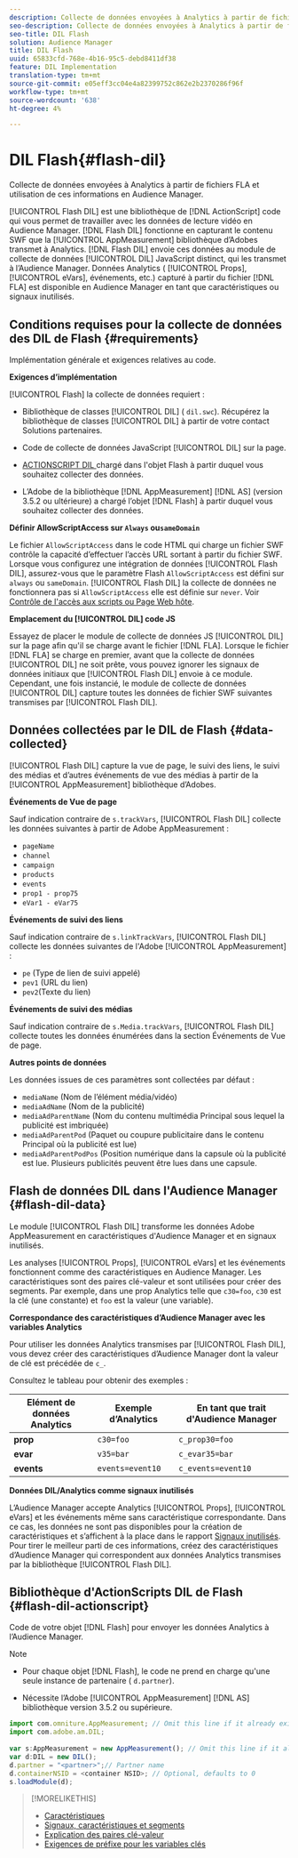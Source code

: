 ```yaml
---
description: Collecte de données envoyées à Analytics à partir de fichiers FLA et utilisation de ces informations en Audience Manager.
seo-description: Collecte de données envoyées à Analytics à partir de fichiers FLA et utilisation de ces informations en Audience Manager.
seo-title: DIL Flash
solution: Audience Manager
title: DIL Flash
uuid: 65833cfd-768e-4b16-95c5-debd8411df38
feature: DIL Implementation
translation-type: tm+mt
source-git-commit: e05eff3cc04e4a82399752c862e2b2370286f96f
workflow-type: tm+mt
source-wordcount: '638'
ht-degree: 4%

---
```



# DIL Flash{#flash-dil}

Collecte de données envoyées à Analytics à partir de fichiers FLA et utilisation de ces informations en Audience Manager.

<!-- 

c_flash_dil_toc.xml

 -->

[!UICONTROL Flash DIL] est une bibliothèque de  [!DNL ActionScript] code qui vous permet de travailler avec les données de lecture vidéo en Audience Manager. [!DNL Flash DIL] fonctionne en capturant le contenu SWF que la  [!UICONTROL AppMeasurement] bibliothèque d’Adobes transmet à Analytics. [!DNL Flash DIL] envoie ces données au module de collecte de données  [!UICONTROL DIL] JavaScript distinct, qui les transmet à l’Audience Manager. Données Analytics ( [!UICONTROL Props], [!UICONTROL eVars], événements, etc.) capturé à partir du fichier [!DNL FLA] est disponible en Audience Manager en tant que caractéristiques ou signaux inutilisés.

## Conditions requises pour la collecte de données des DIL de Flash {#requirements}

Implémentation générale et exigences relatives au code.

<!-- 

c_flash_dil_intro.xml

 -->

**Exigences d’implémentation**

[!UICONTROL Flash] la collecte de données requiert :

* Bibliothèque de classes [!UICONTROL DIL] ( `dil.swc`). Récupérez la bibliothèque de classes [!UICONTROL DIL] à partir de votre contact Solutions partenaires.

* Code de collecte de données JavaScript [!UICONTROL DIL] sur la page.
* [ACTIONSCRIPT DIL ](../dil/dil-flash.md#flash-dil-actionscript) chargé dans l&#39;objet Flash à partir duquel vous souhaitez collecter des données.
* L’Adobe de la bibliothèque [!DNL AppMeasurement] [!DNL AS] (version 3.5.2 ou ultérieure) a chargé l’objet [!DNL Flash] à partir duquel vous souhaitez collecter des données.

**Définir AllowScriptAccess sur  `Always` ou`sameDomain`**

Le fichier `AllowScriptAccess` dans le code HTML qui charge un fichier SWF contrôle la capacité d’effectuer l’accès URL sortant à partir du fichier SWF. Lorsque vous configurez une intégration de données [!UICONTROL Flash DIL], assurez-vous que le paramètre Flash `AllowScriptAccess` est défini sur `always` ou `sameDomain`. [!UICONTROL Flash DIL] la collecte de données ne fonctionnera pas si  `AllowScriptAccess` elle est définie sur  `never`. Voir [Contrôle de l&#39;accès aux scripts ou Page Web hôte](https://helpx.adobe.com/flash/kb/control-access-scripts-host-web.html).

**Emplacement du  [!UICONTROL DIL] code JS**

Essayez de placer le module de collecte de données JS [!UICONTROL DIL] sur la page afin qu&#39;il se charge avant le fichier [!DNL FLA]. Lorsque le fichier [!DNL FLA] se charge en premier, avant que la collecte de données [!UICONTROL DIL] ne soit prête, vous pouvez ignorer les signaux de données initiaux que [!UICONTROL Flash DIL] envoie à ce module. Cependant, une fois instancié, le module de collecte de données [!UICONTROL DIL] capture toutes les données de fichier SWF suivantes transmises par [!UICONTROL Flash DIL].

## Données collectées par le DIL de Flash {#data-collected}

[!UICONTROL Flash DIL] capture la vue de page, le suivi des liens, le suivi des médias et d’autres événements de vue des médias à partir de la  [!UICONTROL AppMeasurement] bibliothèque d’Adobes.

<!-- 

r_flash_dil_data_collected.xml

 -->

**Événements de Vue de page**

Sauf indication contraire de `s.trackVars`, [!UICONTROL Flash DIL] collecte les données suivantes à partir de Adobe AppMeasurement :

* `pageName`
* `channel`
* `campaign`
* `products`
* `events`
* `prop1 - prop75`
* `eVar1 - eVar75`

**Événements de suivi des liens**

Sauf indication contraire de `s.linkTrackVars`, [!UICONTROL Flash DIL] collecte les données suivantes de l&#39;Adobe [!UICONTROL AppMeasurement] :

* `pe` (Type de lien de suivi appelé)
* `pev1` (URL du lien)
* `pev2`(Texte du lien)

**Événements de suivi des médias**

Sauf indication contraire de `s.Media.trackVars`, [!UICONTROL Flash DIL] collecte toutes les données énumérées dans la section Événements de Vue de page.

**Autres points de données**

Les données issues de ces paramètres sont collectées par défaut :

* `mediaName` (Nom de l’élément média/vidéo)
* `mediaAdName` (Nom de la publicité)
* `mediaAdParentName` (Nom du contenu multimédia Principal sous lequel la publicité est imbriquée)
* `mediaAdParentPod` (Paquet ou coupure publicitaire dans le contenu Principal où la publicité est lue)
* `mediaAdParentPodPos` (Position numérique dans la capsule où la publicité est lue. Plusieurs publicités peuvent être lues dans une capsule.

## Flash de données DIL dans l&#39;Audience Manager {#flash-dil-data}

Le module [!UICONTROL Flash DIL] transforme les données Adobe AppMeasurement en caractéristiques d&#39;Audience Manager et en signaux inutilisés.

<!-- 

c_flash_dil_in_aam.xml

 -->

Les analyses [!UICONTROL Props], [!UICONTROL eVars] et les événements fonctionnent comme des caractéristiques en Audience Manager. Les caractéristiques sont des paires clé-valeur et sont utilisées pour créer des segments. Par exemple, dans une prop Analytics telle que `c30=foo`, `c30` est la clé (une constante) et `foo` est la valeur (une variable).

**Correspondance des caractéristiques d’Audience Manager avec les variables Analytics**

Pour utiliser les données Analytics transmises par [!UICONTROL Flash DIL], vous devez créer des caractéristiques d’Audience Manager dont la valeur de clé est précédée de `c_`.

Consultez le tableau pour obtenir des exemples :

| Elément de données Analytics | Exemple d’Analytics | En tant que trait d&#39;Audience Manager |
|---|---|---|
| **prop** | `c30=foo` | `c_prop30=foo` |
| **evar** | `v35=bar` | `c_evar35=bar` |
| **events** | `events=event10` | `c_events=event10` |

**Données DIL/Analytics comme signaux inutilisés**

L’Audience Manager accepte Analytics [!UICONTROL Props], [!UICONTROL eVars] et les événements même sans caractéristique correspondante. Dans ce cas, les données ne sont pas disponibles pour la création de caractéristiques et s’affichent à la place dans le rapport [Signaux inutilisés](../reporting/dynamic-reports/unused-signals.md). Pour tirer le meilleur parti de ces informations, créez des caractéristiques d’Audience Manager qui correspondent aux données Analytics transmises par la bibliothèque [!UICONTROL Flash DIL].

## Bibliothèque d&#39;ActionScripts DIL de Flash {#flash-dil-actionscript}

Code de votre objet [!DNL Flash] pour envoyer les données Analytics à l’Audience Manager.

<!-- 

r_flash_dil_actionscript.xml

 -->

>[!NOTE]
>
>* Pour chaque objet [!DNL Flash], le code ne prend en charge qu&#39;une seule instance de partenaire ( `d.partner`).
   >
   >
* Nécessite l’Adobe [!UICONTROL AppMeasurement] [!DNL AS] bibliothèque version 3.5.2 ou supérieure.


```js
import com.omniture.AppMeasurement; // Omit this line if it already exists in the code 
import com.adobe.am.DIL; 
  
var s:AppMeasurement = new AppMeasurement(); // Omit this line if it already exists in the code 
var d:DIL = new DIL(); 
d.partner = "<partner>";// Partner name 
d.containerNSID = <container NSID>; // Optional, defaults to 0 
s.loadModule(d);
```

>[!MORELIKETHIS]
>
>* [Caractéristiques ](../features/traits/trait-details-page.md)
>* [Signaux, caractéristiques et segments](../reference/signal-trait-segment.md)
>* [Explication des paires clé-valeur](../reference/key-value-pairs-explained.md)
>* [Exigences de préfixe pour les variables clés](../features/traits/trait-variable-prefixes.md)

